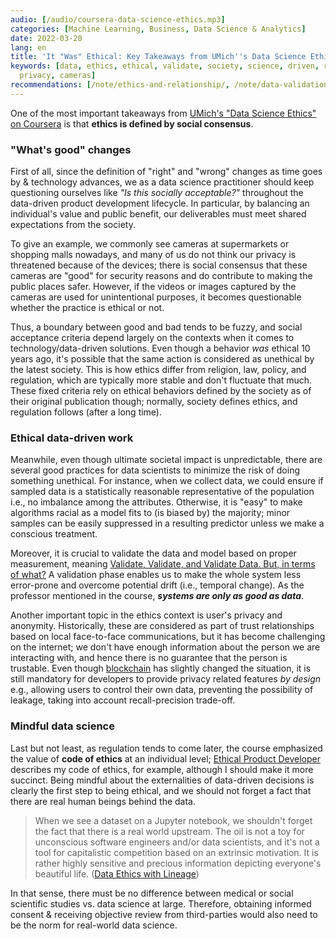 ```yaml
---
audio: [/audio/coursera-data-science-ethics.mp3]
categories: [Machine Learning, Business, Data Science & Analytics]
date: 2022-03-20
lang: en
title: 'It "Was" Ethical: Key Takeaways from UMich''s Data Science Ethics Course'
keywords: [data, ethics, ethical, validate, society, science, driven, regulation,
  privacy, cameras]
recommendations: [/note/ethics-and-relationship/, /note/data-validation/, /note/airflow-lineage/]
---
```


One of the most important takeaways from [UMich's "Data Science Ethics" on Coursera](https://www.coursera.org/learn/data-science-ethics/) is that **ethics is defined by social consensus**.

### "What's good" changes

First of all, since the definition of "right" and "wrong" changes as time goes by & technology advances, we as a data science practitioner should keep questioning ourselves like *"Is this socially acceptable?"* throughout the data-driven product development lifecycle. In particular, by balancing an individual's value and public benefit, our deliverables must meet shared expectations from the society.

To give an example, we commonly see cameras at supermarkets or shopping malls nowadays, and many of us do not think our privacy is threatened because of the devices; there is social consensus that these cameras are "good" for security reasons and do contribute to making the public places safer. However, if the videos or images captured by the cameras are used for unintentional purposes, it becomes questionable whether the practice is ethical or not.

Thus, a boundary between good and bad tends to be fuzzy, and social acceptance criteria depend largely on the contexts when it comes to technology/data-driven solutions. Even though a behavior *was* ethical 10 years ago, it's possible that the same action is considered as unethical by the latest society. This is how ethics differ from religion, law, policy, and regulation, which are typically more stable and don't fluctuate that much. These fixed criteria rely on ethical behaviors defined by the society as of their original publication though; normally, society defines ethics, and regulation follows (after a long time).

### Ethical data-driven work

Meanwhile, even though ultimate societal impact is unpredictable, there are several good practices for data scientists to minimize the risk of doing something unethical. For instance, when we collect data, we could ensure if sampled data is a statistically reasonable representative of the population i.e., no imbalance among the attributes. Otherwise, it is "easy" to make algorithms racial as a model fits to (is biased by) the majority; minor samples can be easily suppressed in a resulting predictor unless we make a conscious treatment.

Moreover, it is crucial to validate the data and model based on proper measurement, meaning [Validate, Validate, and Validate Data. But, in terms of what?](/note/data-validation/) A validation phase enables us to make the whole system less error-prone and overcome potential drift (i.e., temporal change). As the professor mentioned in the course, ***systems are only as good as data***.

Another important topic in the ethics context is user's privacy and anonymity. Historically, these are considered as part of trust relationships based on local face-to-face communications, but it has become challenging on the internet; we don't have enough information about the person we are interacting with, and hence there is no guarantee that the person is trustable. Even though [blockchain](/note/coursera-blockchain-specialization/) has slightly changed the situation, it is still mandatory for developers to provide privacy related features *by design* e.g., allowing users to control their own data, preventing the possibility of leakage, taking into account recall-precision trade-off.

### Mindful data science

Last but not least, as regulation tends to come later, the course emphasized the value of **code of ethics** at an individual level; [Ethical Product Developer
](/note/ethical-product-developer/) describes my code of ethics, for example, although I should make it more succinct. Being mindful about the externalities of data-driven decisions is clearly the first step to being ethical, and we should not forget a fact that there are real human beings behind the data.

> When we see a dataset on a Jupyter notebook, we shouldn't forget the fact that there is a real world upstream. The oil is not a toy for unconscious software engineers and/or data scientists, and it's not a tool for capitalistic competition based on an extrinsic motivation. It is rather highly sensitive and precious information depicting everyone's beautiful life. ([Data Ethics with Lineage](/note/airflow-lineage/))

In that sense, there must be no difference between medical or social scientific studies vs. data science at large. Therefore, obtaining informed consent & receiving objective review from third-parties would also need to be the norm for real-world data science.


